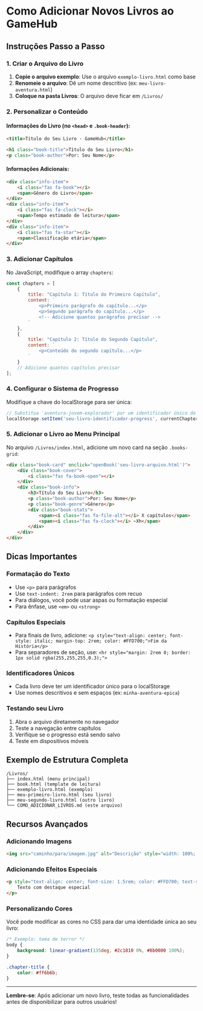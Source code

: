 # Como Adicionar Novos Livros ao GameHub

## Instruções Passo a Passo

### 1. Criar o Arquivo do Livro

1. **Copie o arquivo exemplo**: Use o arquivo `exemplo-livro.html` como base
2. **Renomeie o arquivo**: Dê um nome descritivo (ex: `meu-livro-aventura.html`)
3. **Coloque na pasta Livros**: O arquivo deve ficar em `/Livros/`

### 2. Personalizar o Conteúdo

#### Informações do Livro (no `<head>` e `.book-header`):
```html
<title>Título do Seu Livro - GameHub</title>

<h1 class="book-title">Título do Seu Livro</h1>
<p class="book-author">Por: Seu Nome</p>
```

#### Informações Adicionais:
```html
<div class="info-item">
    <i class="fas fa-book"></i>
    <span>Gênero do Livro</span>
</div>
<div class="info-item">
    <i class="fas fa-clock"></i>
    <span>Tempo estimado de leitura</span>
</div>
<div class="info-item">
    <i class="fas fa-star"></i>
    <span>Classificação etária</span>
</div>
```

### 3. Adicionar Capítulos

No JavaScript, modifique o array `chapters`:

```javascript
const chapters = [
    {
        title: "Capítulo 1: Título do Primeiro Capítulo",
        content: `
            <p>Primeiro parágrafo do capítulo...</p>
            <p>Segundo parágrafo do capítulo...</p>
            <!-- Adicione quantos parágrafos precisar -->
        `
    },
    {
        title: "Capítulo 2: Título do Segundo Capítulo",
        content: `
            <p>Conteúdo do segundo capítulo...</p>
        `
    }
    // Adicione quantos capítulos precisar
];
```

### 4. Configurar o Sistema de Progresso

Modifique a chave do localStorage para ser única:

```javascript
// Substitua 'aventura-jovem-explorador' por um identificador único do seu livro
localStorage.setItem('seu-livro-identificador-progress', currentChapter);
```

### 5. Adicionar o Livro ao Menu Principal

No arquivo `/Livros/index.html`, adicione um novo card na seção `.books-grid`:

```html
<div class="book-card" onclick="openBook('seu-livro-arquivo.html')">
    <div class="book-cover">
        <i class="fas fa-book-open"></i>
    </div>
    <div class="book-info">
        <h3>Título do Seu Livro</h3>
        <p class="book-author">Por: Seu Nome</p>
        <p class="book-genre">Gênero</p>
        <div class="book-stats">
            <span><i class="fas fa-file-alt"></i> X capítulos</span>
            <span><i class="fas fa-clock"></i> ~Xh</span>
        </div>
    </div>
</div>
```

## Dicas Importantes

### Formatação do Texto
- Use `<p>` para parágrafos
- Use `text-indent: 2rem` para parágrafos com recuo
- Para diálogos, você pode usar aspas ou formatação especial
- Para ênfase, use `<em>` ou `<strong>`

### Capítulos Especiais
- Para finais de livro, adicione: `<p style="text-align: center; font-style: italic; margin-top: 2rem; color: #FFD700;">Fim da História</p>`
- Para separadores de seção, use: `<hr style="margin: 2rem 0; border: 1px solid rgba(255,255,255,0.3);">`

### Identificadores Únicos
- Cada livro deve ter um identificador único para o localStorage
- Use nomes descritivos e sem espaços (ex: `minha-aventura-epica`)

### Testando seu Livro
1. Abra o arquivo diretamente no navegador
2. Teste a navegação entre capítulos
3. Verifique se o progresso está sendo salvo
4. Teste em dispositivos móveis

## Exemplo de Estrutura Completa

```
/Livros/
├── index.html (menu principal)
├── book.html (template de leitura)
├── exemplo-livro.html (exemplo)
├── meu-primeiro-livro.html (seu livro)
├── meu-segundo-livro.html (outro livro)
└── COMO_ADICIONAR_LIVROS.md (este arquivo)
```

## Recursos Avançados

### Adicionando Imagens
```html
<img src="caminho/para/imagem.jpg" alt="Descrição" style="width: 100%; max-width: 400px; margin: 1rem auto; display: block; border-radius: 10px;">
```

### Adicionando Efeitos Especiais
```html
<p style="text-align: center; font-size: 1.5rem; color: #FFD700; text-shadow: 2px 2px 4px rgba(0,0,0,0.5);">
    Texto com destaque especial
</p>
```

### Personalizando Cores
Você pode modificar as cores no CSS para dar uma identidade única ao seu livro:

```css
/* Exemplo: tema de terror */
body {
    background: linear-gradient(135deg, #2c1810 0%, #8b0000 100%);
}

.chapter-title {
    color: #ff6b6b;
}
```

---

**Lembre-se**: Após adicionar um novo livro, teste todas as funcionalidades antes de disponibilizar para outros usuários!

